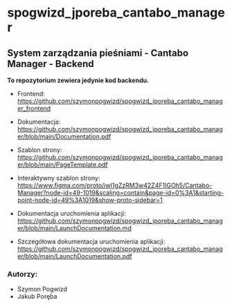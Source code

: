 
# spogwizd_jporeba_cantabo_manager
## System zarządzania pieśniami - Cantabo Manager - Backend <br>

<b>To repozytorium zewiera jedynie kod backendu.</b><br>

- Frontend: https://github.com/szymonpogwizd/spogwizd_jporeba_cantabo_manager_frontend <br>

- Dokumentacja: https://github.com/szymonpogwizd/spogwizd_jporeba_cantabo_manager/blob/main/Documentation.pdf <br>

- Szablon strony: https://github.com/szymonpogwizd/spogwizd_jporeba_cantabo_manager/blob/main/PageTemplate.pdf <br>
 
- Interaktywny szablon strony: https://www.figma.com/proto/iwI1gZzRM3w42Z4F1IGOh5/Cantabo-Manager?node-id=49-1019&scaling=contain&page-id=0%3A1&starting-point-node-id=49%3A1019&show-proto-sidebar=1 <br>

- Dokumentacja uruchomienia aplikacji: https://github.com/szymonpogwizd/spogwizd_jporeba_cantabo_manager/blob/main/LaunchDocumentation.md <br>

- Szczegółowa dokumentacja uruchomienia aplikacji: https://github.com/szymonpogwizd/spogwizd_jporeba_cantabo_manager/blob/main/LaunchDocumentation.pdf <br>

### Autorzy: 
- Szymon Pogwizd 
- Jakub Poręba
